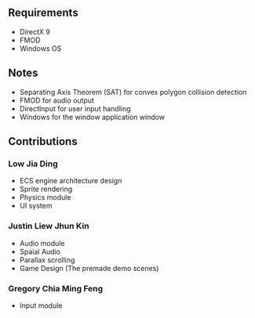 ## Requirements
- DirectX 9
- FMOD
- Windows OS

## Notes
- Separating Axis Theorem (SAT) for convex polygon collision detection
- FMOD for audio output
- DirectInput for user input handling
- Windows for the window application window

## Contributions
### Low Jia Ding
 - ECS engine architecture design
 - Sprite rendering
 - Physics module
 - UI system

### Justin Liew Jhun Kin
 - Audio module
 - Spaial Audio
 - Parallax scrolling
 - Game Design (The premade demo scenes)

### Gregory Chia Ming Feng
 - Input module
